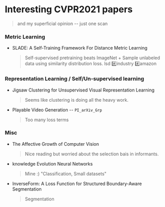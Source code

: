 # Interesting CVPR2021 papers
> and my superficial opinion -- just one scan

### Metric Learning
* SLADE: A Self-Training Framework For Distance Metric Learning
	> Self-supervised pretraining beats ImageNet + Sample unlabeled data using similarity distribution loss. lsd :hash:industry :hash:amazon

### Representation Learning / Self/Un-supervised learning
* Jigsaw Clustering for Unsupervised Visual Representation Learning
	> Seems like clustering is doing all the heavy work.
* Playable Video Generation -- `PI_arXiv_Grp` 
	> Too many loss terms
	
### Misc
* The Affective Growth of Computer Vision
	> Nice reading but worried about the selection bais in informants.
* knowledge Evolution Neural Networks
	> Mine :) "Classification, Small datasets"
* InverseForm: A Loss Function for Structured Boundary-Aware Segmentation
	> Segmentation
